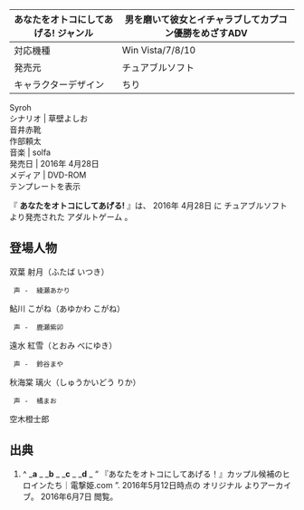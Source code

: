 あなたをオトコにしてあげる!  ジャンル  |  男を磨いて彼女とイチャラブしてカプコン優勝をめざすADV   
---|---  
対応機種  |  Win Vista/7/8/10   
発売元  |  チュアブルソフト   
キャラクターデザイン  |  ちり    
Syroh  
シナリオ  |  草壁よしお    
音井赤靴  
作部頼太  
音楽  |  solfa   
発売日  |  2016年  4月28日   
メディア  |  DVD-ROM   
テンプレートを表示  
  
『 **あなたをオトコにしてあげる!** 』は、  2016年  4月28日  に  チュアブルソフト  より発売された  アダルトゲーム  。

##  登場人物  

双葉 射月（ふたば いつき）

     声 -  綾瀬あかり   

鮎川 こがね（あゆかわ こがね）

     声 -  鹿瀬紫卯   

遠水 紅雪（とおみ べにゆき）

     声 -  鈴谷まや   

秋海棠 璃火（しゅうかいどう りか）

     声 -  橘まお   

空木橙士郎

##  出典  

  1. ^  _**a** _ _**b** _ _**c** _ _**d** _ “  『あなたをオトコにしてあげる！』カップル候補のヒロインたち｜電撃姫.com  ”. 2016年5月12日時点の  オリジナル  よりアーカイブ。  2016年6月7日  閲覧。 


